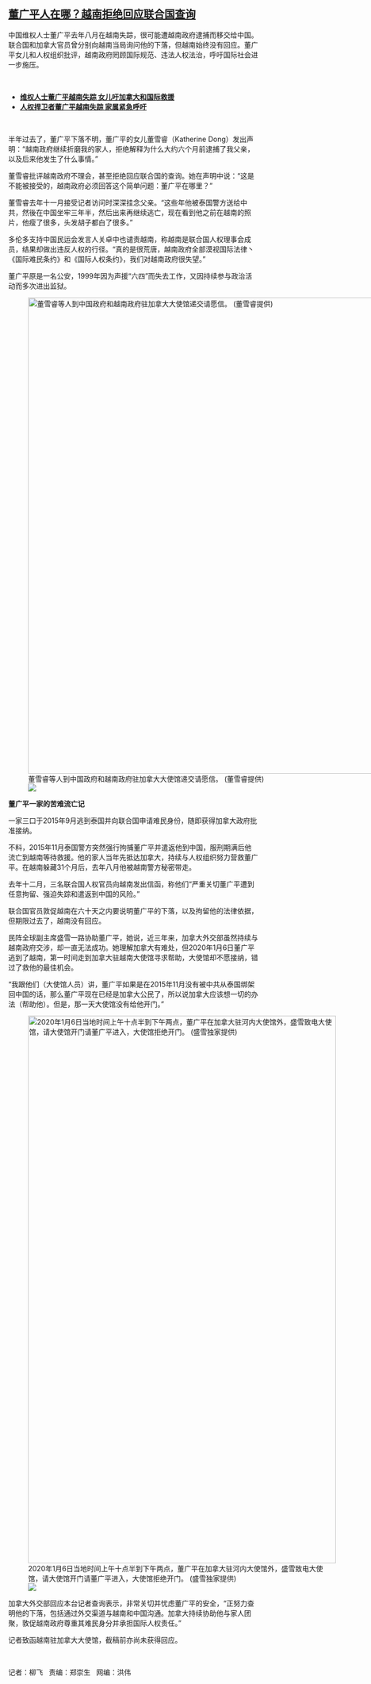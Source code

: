 <!--1676664600000-->
[董广平人在哪？越南拒绝回应联合国查询](https://www.rfa.org/mandarin/yataibaodao/renquanfazhi/lf-02172023111758.html)
------

<p>中国维权人士董广平去年八月在越南失踪，很可能遭越南政府逮捕而移交给中国。联合国和加拿大官员曾分别向越南当局询问他的下落，但越南始终没有回应。董广平女儿和人权组织批评，越南政府罔顾国际规范、违法人权法治，呼吁国际社会进一步施压。</p><p><span class="result-title"> </span></p><ul><li><div class="teaserimg"><a href="https://www.rfa.org/mandarin/yataibaodao/renquanfazhi/lf-11182022091120.html"> </a><span class="result-title"><a class="state-published" href="https://www.rfa.org/mandarin/yataibaodao/renquanfazhi/lf-11182022091120.html"><strong>维权人士董广平越南失踪 女儿吁加拿大和国际救援</strong></a> </span></div></li><li><span class="result-title"><a class="state-published" href="https://www.rfa.org/mandarin/Xinwen/6-11102022112339.html"><strong>人权捍卫者董广平越南失踪 家属紧急呼吁</strong></a></span></li></ul><p><span class="result-title"> </span></p><p><span style="font-weight: 400;">半年过去了，董广平下落不明，董广平的女儿董雪睿（Katherine Dong）发出声明：“越南政府继续折磨我的家人，拒绝解释为什么大约六个月前逮捕了我父亲，以及后来他发生了什么事情。”</span></p><p><span style="font-weight: 400;">董雪睿批评越南政府不理会，甚至拒绝回应联合国的查询。她在声明中说：“这是不能被接受的，越南政府必须回答这个简单问题：董广平在哪里？”</span></p><p><span style="font-weight: 400;">董雪睿去年十一月接受记者访问时深深挂念父亲。“这些年他被泰国警方送给中共，然後在中国坐牢三年半，然后出来再继续逃亡，现在看到他之前在越南的照片，他瘦了很多，头发胡子都白了很多。”</span></p><p><span style="font-weight: 400;">多伦多支持中国民运会发言人关卓中也谴责越南，称越南是联合国人权理事会成员，结果却做出违反人权的行径。“真的是很荒唐，越南政府全部漠视国际法律丶《国际难民条约》和《国际人权条约》，我们对越南政府很失望。”</span></p><p><span style="font-weight: 400;">董广平原是一名公安，1999年因为声援“六四”而失去工作，又因持续参与政治活动而多次进出监狱。</span></p><p><figure class="image-richtext image-inline captioned" style="width:1280px;"><img alt="董雪睿等人到中国政府和越南政府驻加拿大大使馆递交请愿信。 (董雪睿提供)" height="960" src="https://www.rfa.org/mandarin/yataibaodao/renquanfazhi/lf-02172023111758.html/dong-3.jpg/@@images/0ca64c45-0759-4f9a-abd1-d0b643ed9f8e.jpeg" title="dong-3.jpg" width="1280"/><figcaption class="image-caption">董雪睿等人到中国政府和越南政府驻加拿大大使馆递交请愿信。 (董雪睿提供)</figcaption><small></small><div id="zoomattribute"><a data-caption="董雪睿等人到中国政府和越南政府驻加拿大大使馆递交请愿信。 (董雪睿提供)" data-fancybox="" href="https://www.rfa.org/mandarin/yataibaodao/renquanfazhi/lf-02172023111758.html/dong-3.jpg" id="single_image" title="董雪睿等人到中国政府和越南政府驻加拿大大使馆递交请愿信。 (董雪睿提供)"><img src="/++plone++rfa-resources/img/icon-zoom.png"/></a></div></figure></p><p><b>董广平一家的苦难流亡记</b></p><p><span style="font-weight: 400;">一家三口于2015年9月逃到泰国并向联合国申请难民身份，随即获得加拿大政府批准接纳。</span></p><p><span style="font-weight: 400;">不料，2015年11月泰国警方突然强行拘捕董广平并遣返他到中国，服刑期满后他流亡到越南等待救援。他的家人当年先抵达加拿大，持续与人权组织努力营救董广平。在越南躲藏31个月后，去年八月他被越南警方秘密带走。</span></p><p><span style="font-weight: 400;">去年十二月，三名联合国人权官员向越南发出信函，称他们“严重关切董广平遭到任意拘留、强迫失踪和遣返到中国的风险。”</span></p><p><span style="font-weight: 400;">联合国官员敦促越南在六十天之内要说明董广平的下落，以及拘留他的法律依据，但期限过去了，越南没有回应。</span></p><p><span style="font-weight: 400;">民阵全球副主席盛雪一路协助董广平，她说，近三年来，加拿大外交部虽然持续与越南政府交涉，却一直无法成功。她理解加拿大有难处，但2020年1月6日董广平逃到了越南，第一时间走到加拿大驻越南大使馆寻求帮助，大使馆却不愿接纳，错过了救他的最佳机会。</span></p><p><span style="font-weight: 400;">“我跟他们（大使馆人员）讲，董广平如果是在2015年11月没有被中共从泰国绑架回中国的话，那么董广平现在已经是加拿大公民了，所以说加拿大应该想一切的办法（帮助他）。但是，那一天大使馆没有给他开门。”</span></p><p><span style="font-weight: 400;"><figure class="image-richtext image-inline captioned" style="width:621px;"><img alt="2020年1月6日当地时间上午十点半到下午两点，董广平在加拿大驻河内大使馆外，盛雪致电大使馆，请大使馆开门请董广平进入，大使馆拒绝开门。  (盛雪独家提供)" height="1104" src="https://www.rfa.org/mandarin/yataibaodao/renquanfazhi/lf-02172023111758.html/dong-1.jpg/@@images/c137744d-340d-4392-88a1-49e2914010be.jpeg" title="Dong 1.jpg" width="621"/><figcaption class="image-caption">2020年1月6日当地时间上午十点半到下午两点，董广平在加拿大驻河内大使馆外，盛雪致电大使馆，请大使馆开门请董广平进入，大使馆拒绝开门。  (盛雪独家提供)</figcaption><small></small><div id="zoomattribute"><a data-caption="2020年1月6日当地时间上午十点半到下午两点，董广平在加拿大驻河内大使馆外，盛雪致电大使馆，请大使馆开门请董广平进入，大使馆拒绝开门。  (盛雪独家提供)" data-fancybox="" href="https://www.rfa.org/mandarin/yataibaodao/renquanfazhi/lf-02172023111758.html/dong-1.jpg" id="single_image" title="2020年1月6日当地时间上午十点半到下午两点，董广平在加拿大驻河内大使馆外，盛雪致电大使馆，请大使馆开门请董广平进入，大使馆拒绝开门。  (盛雪独家提供)"><img src="/++plone++rfa-resources/img/icon-zoom.png"/></a></div></figure></span></p><p><span style="font-weight: 400;">加拿大外交部回应本台记者查询表示，非常关切并忧虑董广平的安全，“正努力查明他的下落，包括通过外交渠道与越南和中国沟通。加拿大持续协助他与家人团聚，敦促越南政府尊重其难民身分并承担国际人权责任。”</span></p><p><span style="font-weight: 400;">记者致函越南驻加拿大大使馆，截稿前亦尚未获得回应。</span></p><p><span class="result-title"> </span></p><p><span style="font-weight: 400;">记者：柳飞   责编：郑崇生   网编：洪伟</span></p>
